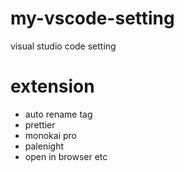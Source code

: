 # my-vscode-setting
visual studio code setting


# extension

- auto rename tag
- prettier
- monokai pro
- palenight
- open in browser etc
